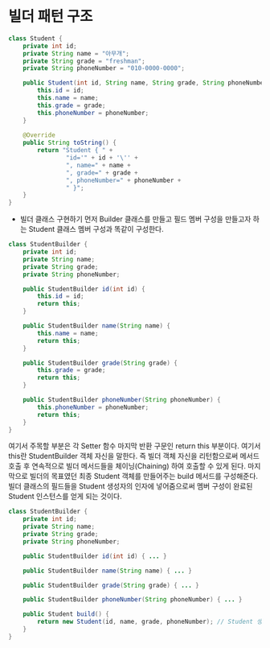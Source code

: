 # 빌더 패턴 구조
```java
class Student {
    private int id;
    private String name = "아무개";
    private String grade = "freshman";
    private String phoneNumber = "010-0000-0000";

    public Student(int id, String name, String grade, String phoneNumber) {
        this.id = id;
        this.name = name;
        this.grade = grade;
        this.phoneNumber = phoneNumber;
    }
    
    @Override
    public String toString() {
        return "Student { " +
                "id='" + id + '\'' +
                ", name=" + name +
                ", grade=" + grade +
                ", phoneNumber=" + phoneNumber +
                " }";
    }
}
```
- 빌더 클래스 구현하기
먼저 Builder 클래스를 만들고 필드 멤버 구성을 만들고자 하는 Student 클래스 멤버 구성과 똑같이 구성한다.
```java
class StudentBuilder {
    private int id;
    private String name;
    private String grade;
    private String phoneNumber;

    public StudentBuilder id(int id) {
        this.id = id;
        return this;
    }

    public StudentBuilder name(String name) {
        this.name = name;
        return this;
    }

    public StudentBuilder grade(String grade) {
        this.grade = grade;
        return this;
    }

    public StudentBuilder phoneNumber(String phoneNumber) {
        this.phoneNumber = phoneNumber;
        return this;
    }
}
```
여기서 주목할 부분은 각 Setter 함수 마지막 반환 구문인 return this 부분이다.
여기서 this란 StudentBuilder 객체 자신을 말한다. 즉 빌더 객체 자신을 리턴함으로써
메서드 호출 후 연속적으로 빌더 메서드들을 체이닝(Chaining) 하여 호출할 수 있게 된다.
마지막으로 빌더의 목표였던 최종 Student 객체를 만들어주는 build 메서드를 구성해준다.
빌더 클래스의 필드들을 Student 생성자의 인자에 넣어줌으로써 멤버 구성이 완료된
Student 인스턴스를 얻게 되는 것이다.
```java
class StudentBuilder {
    private int id;
    private String name;
    private String grade;
    private String phoneNumber;

    public StudentBuilder id(int id) { ... }

    public StudentBuilder name(String name) { ... }

    public StudentBuilder grade(String grade) { ... }

    public StudentBuilder phoneNumber(String phoneNumber) { ... }

    public Student build() {
        return new Student(id, name, grade, phoneNumber); // Student 생성자 호출
    }
}
```